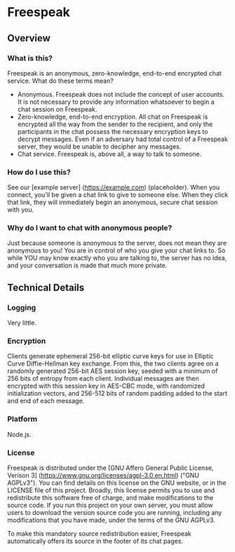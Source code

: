 # Freespeak

## Overview

### What is this?

Freespeak is an anonymous, zero-knowledge, end-to-end encrypted chat service. What do these terms mean?

* Anonymous. Freespeak does not include the concept of user accounts. It is not necessary to provide any information whatsoever to begin a chat session on Freespeak.
* Zero-knowledge, end-to-end encryption. All chat on Freespeak is encrypted all the way from the sender to the recipient, and only the participants in the chat possess the necessary encryption keys to decrypt messages. Even if an adversary had total control of a Freespeak server, they would be unable to decipher any messages.
* Chat service. Freespeak is, above all, a way to talk to someone.

### How do I use this?

See our [example server] (https://example.com) (placeholder). When you connect, you'll be given a chat link to give to someone else. When they click that link, they will immediately begin an anonymous, secure chat session with you.

### Why do I want to chat with anonymous people?

Just because someone is anonymous to the server, does not mean they are anonymous to you! You are in control of who you give your chat links to. So while YOU may know exactly who you are talking to, the server has no idea, and your conversation is made that much more private.

## Technical Details

### Logging

Very little.

### Encryption

Clients generate ephemeral 256-bit elliptic curve keys for use in Elliptic Curve Diffie-Hellman key exchange. From this, the two clients agree on a randomly generated 256-bit AES session key, seeded with a minimum of 256 bits of entropy from each client. Individual messages are then encrypted with this session key in AES-CBC mode, with randomized initialization vectors, and 256-512 bits of random padding added to the start and end of each message.

### Platform

Node.js.

### License

Freespeak is distributed under the [GNU Affero General Public License, Verison 3] (https://www.gnu.org/licenses/agpl-3.0.en.html) ("GNU AGPLv3"). You can find details on this license on the GNU website, or in the LICENSE file of this project. Broadly, this license permits you to use and redistribute this software free of charge, and make modifications to the source code. If you run this project on your own server, you must allow users to download the version source code you are running, including any modifications that you have made, under the terms of the GNU AGPLv3.

To make this mandatory source redistribution easier, Freespeak automatically offers its source in the footer of its chat pages.